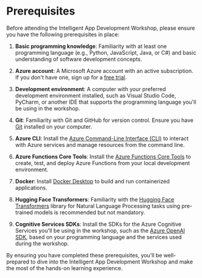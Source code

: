 # Prerequisites

Before attending the Intelligent App Development Workshop, please ensure you have the following prerequisites in place:

1. **Basic programming knowledge**: Familiarity with at least one programming language (e.g., Python, JavaScript, Java, or C#) and basic understanding of software development concepts.

2. **Azure account**: A Microsoft Azure account with an active subscription. If you don't have one, sign up for a [free trial](https://azure.microsoft.com/en-us/free/).

3. **Development environment**: A computer with your preferred development environment installed, such as Visual Studio Code, PyCharm, or another IDE that supports the programming language you'll be using in the workshop.

4. **Git**: Familiarity with Git and GitHub for version control. Ensure you have [Git](https://git-scm.com/book/en/v2/Getting-Started-Installing-Git) installed on your computer.

5. **Azure CLI**: Install the [Azure Command-Line Interface (CLI)](https://docs.microsoft.com/en-us/cli/azure/install-azure-cli) to interact with Azure services and manage resources from the command line.

6. **Azure Functions Core Tools**: Install the [Azure Functions Core Tools](https://docs.microsoft.com/en-us/azure/azure-functions/functions-run-local?tabs=windows%2Ccsharp%2Cbash#v2) to create, test, and deploy Azure Functions from your local development environment.

7. **Docker**: Install [Docker Desktop](https://www.docker.com/products/docker-desktop) to build and run containerized applications.

8. **Hugging Face Transformers**: Familiarity with the [Hugging Face Transformers](https://huggingface.co/transformers/) library for Natural Language Processing tasks using pre-trained models is recommended but not mandatory.

9. **Cognitive Services SDKs**: Install the SDKs for the Azure Cognitive Services you'll be using in the workshop, such as the [Azure OpenAI SDK](https://pypi.org/project/azure-cognitiveservices-openai/), based on your programming language and the services used during the workshop.

By ensuring you have completed these prerequisites, you'll be well-prepared to dive into the Intelligent App Development Workshop and make the most of the hands-on learning experience.
